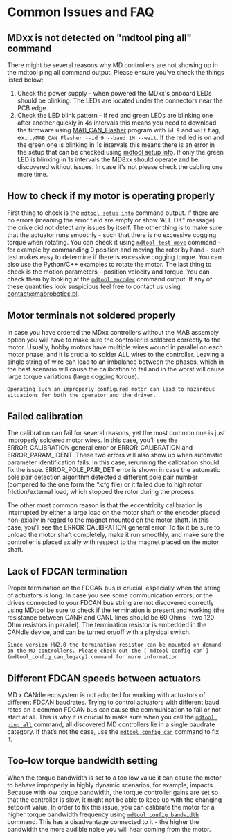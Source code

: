 # Common Issues and FAQ

## MDxx is not detected on "mdtool ping all" command

There might be several reasons why MD controllers are not showing up in the mdtool ping all command output. Please ensure you've check the things listed below: 

1. Check the power supply - when powered the MDxx's onboard LEDs should be blinking. The LEDs are located under the connectors near the PCB edge.
2. Check the LED blink pattern - if red and green LEDs are blinking one after another quickly in 4s intervals this means you need to download the firmware using [MAB_CAN_Flasher](mab_can_flasher_legacy) program with `id 9` and `wait` flag, ex.: `./MAB_CAN_Flasher --id 9 --baud 1M --wait`. If the red led is on and the green one is blinking in 1s intervals this means there is an error in the setup that can be checked using [mdtool setup info](mdtool_setup_info_legacy). If only the green LED is blinking in 1s intervals the MD8xx should operate and be discovered without issues. In case it's not please check the cabling one more time. 

## How to check if my motor is operating properly

First thing to check is the [`mdtool setup info`](mdtool_setup_info_legacy) command output. If there are no errors (meaning the error field are empty or show 'ALL OK" message) the drive did not detect any issues by itself. The other thing is to make sure that the actuator runs smoothly - such that there is no excessive cogging torque when rotating. You can check it using [`mdtool test move`](mdtool_test_move_legacy) command - for example by commanding 0 position and moving the rotor by hand - such test makes easy to determine if there is excessive cogging torque. You can also use the Python/C++ examples to rotate the motor. The last thing to check is the motion parameters - position velocity and torque. You can check them by looking at the [`mdtool encoder`](mdtool_encoder_legacy) command output. If any of these quantities look suspicious feel free to contact us using: [contact@mabrobotics.pl](https://www.mabrobotics.pl/contact).

## Motor terminals not soldered properly

In case you have ordered the MDxx controllers without the MAB assembly option you will have to make sure the controller is soldered correctly to the motor. Usually, hobby motors have multiple wires wound in parallel on each motor phase, and it is crucial to solder ALL wires to the controller. Leaving a single string of wire can lead to an imbalance between the phases, which in the best scenario will cause the calibration to fail and in the worst will cause large torque variations (large cogging torque). 

```{warning}
Operating such an improperly configured motor can lead to hazardous situations for both the operator and the driver. 
```

##  Failed calibration

The calibration can fail for several reasons, yet the most common one is just improperly soldered motor wires. In this case, you’ll see the ERROR_CALIBRATION general error or ERROR_CALIBRATION and ERROR_PARAM_IDENT. These two errors will also show up when automatic parameter identification fails. In this case, rerunning the calibration should fix the issue. ERROR_POLE_PAIR_DET error is shown in case the automatic pole pair detection algorithm detected a different pole pair number (compared to the one form the *.cfg file) or it failed due to high rotor friction/external load, which stopped the rotor during the process. 

The other most common reason is that the eccentricity calibration is interrupted by either a large load on the motor shaft or the encoder placed non-axially in regard to the magnet mounted on the motor shaft. In this case, you'll see the ERROR_CALIBRATION general error. To fix it be sure to unload the motor shaft completely, make it run smoothly, and make sure the controller is placed axially with respect to the magnet placed on the motor shaft. 

##  Lack of FDCAN termination

Proper termination on the FDCAN bus is crucial, especially when the string of actuators is long. In case you see some communication errors, or the drives connected to your FDCAN bus string are not discovered correctly using MDtool be sure to check if the termination is present and working (the resistance between CANH and CANL lines should be 60 Ohms - two 120 Ohm resistors in parallel). The termination resistor is embedded in the CANdle device, and can be turned on/off with a physical switch. 

```{hint}
Since version HW2.0 the termination resistor can be mounted on demand on the MD controllers. Please check out the [`mdtool config can`](mdtool_config_can_legacy) command for more information.
```

##  Different FDCAN speeds between actuators

MD x CANdle ecosystem is not adopted for working with actuators of different FDCAN baudrates. Trying to control actuators with different baud rates on a common FDCAN bus can cause the communication to fail or not start at all. This is why it is crucial to make sure when you call the [`mdtool ping all`](mdtool_ping_legacy) command, all discovered MD controllers lie in a single baudrate category. If that’s not the case, use the [`mdtool config can`](mdtool_config_can_legacy) command to fix it. 

##  Too-low torque bandwidth setting

When the torque bandwidth is set to a too low value it can cause the motor to behave improperly in highly dynamic scenarios, for example, impacts. Because with low torque bandwidth, the torque controller gains are set so that the controller is slow, it might not be able to keep up with the changing setpoint value. In order to fix this issue, you can calibrate the motor for a higher torque bandwidth frequency using [`mdtool config bandwidth`](mdtool_config_bandwidth_legacy) command. This has a disadvantage connected to it - the higher the bandwidth the more audible noise you will hear coming from the motor.
